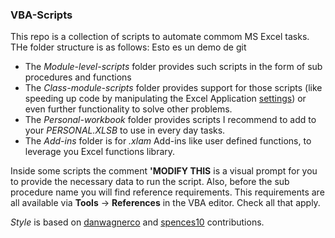 ### VBA-Scripts
This repo is a collection of scripts to automate commom MS Excel tasks. THe folder structure is as follows:
Esto es un demo de git

* The _Module-level-scripts_ folder provides such scripts in the form of sub procedures and functions
* The _Class-module-scripts_ folder provides support for those scripts (like speeding up code by manipulating the Excel Application [settings](https://github.com/jhormangj/VBA-Scripts/blob/master/Class-level-scripts/clsExcelSettings.cls)) or even further functionality to solve other problems.
* The _Personal-workbook_ folder provides scripts I recommend to add to your *PERSONAL.XLSB* to use in every day tasks.
* The _Add-ins_ folder is for *.xlam* Add-ins like user defined functions, to leverage you Excel functions library.

Inside some scripts the comment __'MODIFY THIS__ is a visual prompt for you to provide the necessary data to run the script. Also, before the sub procedure name you will find reference requirements. This requirements are all available via __Tools__ -> __References__ in the VBA editor. Check all that apply.

*Style* is based on [danwagnerco](https://github.com/danwagnerco/vba-style-guide) and [spences10](https://github.com/spences10/VBA-Coding-Standards) contributions.

